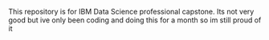 This repository is for IBM Data Science professional capstone. Its not very good but ive only been coding and doing this for a month so im still proud of it
